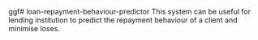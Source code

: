ggf# loan-repayment-behaviour-predictor
This system can be useful for lending institution to predict the repayment behaviour of a client and minimise loses.
